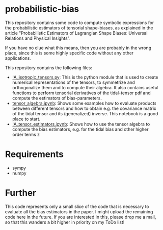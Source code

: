 # probabilistic-bias
This repository contains some code to compute symbolic expressions for the probabilistic estimators of tensorial shape-biases, as explained in the article "Probabilistic Estimators of Lagrangian Shape Biases: Universal Relations and Physical Insights".

If you have no clue what this means, then you are probably in the wrong place, since this is some highly specific code without any other applications.

This repository contains the following files:
* [IA_isotropic_tensors.py](IA_isotropic_tensors.py):  This is the python module that is used to create numerical representations of the tensors, to symmetrize and orthogonalize them and to compute their algebra. It also contains useful functions to perform tensorial derivatives of the tidal-tensor pdf and compute the estimators of bias-parameters.
* [tensor_algebra.ipynb](tensor_algebra.ipynb): Shows some examples how to evaluate products between different tensors and how to obtain e.g. the covariance matrix of the tidal tensor and its (generalized) inverse. This notebook is a good place to start.
* [IA_tensor_estimators.ipynb](IA_tensor_estimators.ipynb): Shows how to use the tensor algebra to compute the bias estimators, e.g. for the tidal bias and other higher order terms
z
# Requirements
* sympy
* numpy

# Further
This code represents only a small slice of the code that is necessary to evaluate all the bias estimators in the paper. I might upload the remaining code here in the future. If you are interested in this, please drop me a mail, so that this wanders a bit higher in priority on my ToDo list!
